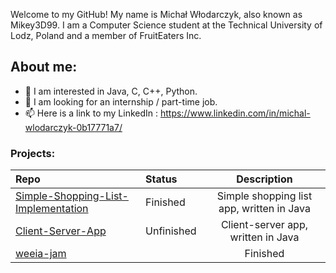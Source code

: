 Welcome to my GitHub! My name is Michał Włodarczyk, also known as Mikey3D99.
I am a Computer Science student at the Technical University of Lodz, Poland and a member of FruitEaters Inc. 




 ## About me:
- 👀 I am interested in Java, C, C++, Python.
- 💞️ I am looking for an internship / part-time job.
- 📫 Here is a link to my LinkedIn : https://www.linkedin.com/in/michal-wlodarczyk-0b17771a7/

### Projects:

|Repo|Status&nbsp;&nbsp;&nbsp;&nbsp;&nbsp;&nbsp;&nbsp;&nbsp;|Description|
|:---|:---|:---:|
|[Simple-Shopping-List-Implementation](https://github.com/Mikey3D99/Simple_Shopping_List_Implementation)|Finished|Simple shopping list app, written in Java|
|[Client-Server-App](https://github.com/Mikey3D99/Client-Server-App-Java)|Unfinished|Client-server app, written in Java|
|[weeia-jam](https://github.com/FruitEaters-Inc/weeia-jam)||Finished| Group project, small game written in 24h during WEEIA JAM with python and pyGame library.|

